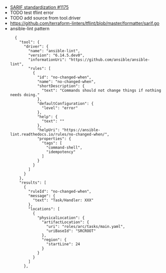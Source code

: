 - [SARIF standardization #1175](https://github.com/reviewdog/reviewdog/issues/1175)
- TODO test tflint error
- TODO add source from tool.driver
- https://github.com/terraform-linters/tflint/blob/master/formatter/sarif.go
- ansible-lint pattern
  ```
    {
      "tool": {
        "driver": {
          "name": "ansible-lint",
          "version": "6.14.5.dev0",
          "informationUri": "https://github.com/ansible/ansible-lint",
          "rules": [
            {
              "id": "no-changed-when",
              "name": "no-changed-when",
              "shortDescription": {
                "text": "Commands should not change things if nothing needs doing."
              },
              "defaultConfiguration": {
                "level": "error"
              },
              "help": {
                "text": ""
              },
              "helpUri": "https://ansible-lint.readthedocs.io/rules/no-changed-when/",
              "properties": {
                "tags": [
                  "command-shell",
                  "idempotency"
                ]
              }
            }
          ]
        }
      },
      "results": [
        {
          "ruleId": "no-changed-when",
          "message": {
            "text": "Task/Handler: XXX"
          },
          "locations": [
            {
              "physicalLocation": {
                "artifactLocation": {
                  "uri": "roles/arc/tasks/main.yaml",
                  "uriBaseId": "SRCROOT"
                },
                "region": {
                  "startLine": 24
                }
              }
            }
          ]
        },
  ```
